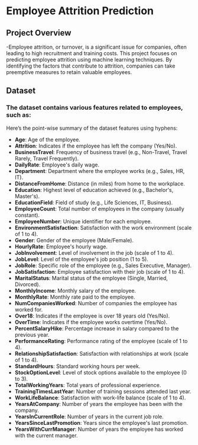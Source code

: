 # Employee Attrition Prediction
## Project Overview
-Employee attrition, or turnover, is a significant issue for companies, often leading to high recruitment and training costs. This project focuses on predicting employee attrition using machine learning techniques. By identifying the factors that contribute to attrition, companies can take preemptive measures to retain valuable employees.
## Dataset
### The dataset contains various features related to employees, such as:
Here’s the point-wise summary of the dataset features using hyphens:

- **Age**: Age of the employee.
- **Attrition**: Indicates if the employee has left the company (Yes/No).
- **BusinessTravel**: Frequency of business travel (e.g., Non-Travel, Travel Rarely, Travel Frequently).
- **DailyRate**: Employee's daily wage.
- **Department**: Department where the employee works (e.g., Sales, HR, IT).
- **DistanceFromHome**: Distance (in miles) from home to the workplace.
- **Education**: Highest level of education achieved (e.g., Bachelor's, Master's).
- **EducationField**: Field of study (e.g., Life Sciences, IT, Business).
- **EmployeeCount**: Total number of employees in the company (usually constant).
- **EmployeeNumber**: Unique identifier for each employee.
- **EnvironmentSatisfaction**: Satisfaction with the work environment (scale of 1 to 4).
- **Gender**: Gender of the employee (Male/Female).
- **HourlyRate**: Employee's hourly wage.
- **JobInvolvement**: Level of involvement in the job (scale of 1 to 4).
- **JobLevel**: Level of the employee's job position (1 to 5).
- **JobRole**: Specific role of the employee (e.g., Sales Executive, Manager).
- **JobSatisfaction**: Employee satisfaction with their job (scale of 1 to 4).
- **MaritalStatus**: Marital status of the employee (Single, Married, Divorced).
- **MonthlyIncome**: Monthly salary of the employee.
- **MonthlyRate**: Monthly rate paid to the employee.
- **NumCompaniesWorked**: Number of companies the employee has worked for.
- **Over18**: Indicates if the employee is over 18 years old (Yes/No).
- **OverTime**: Indicates if the employee works overtime (Yes/No).
- **PercentSalaryHike**: Percentage increase in salary compared to the previous year.
- **PerformanceRating**: Performance rating of the employee (scale of 1 to 4).
- **RelationshipSatisfaction**: Satisfaction with relationships at work (scale of 1 to 4).
- **StandardHours**: Standard working hours per week.
- **StockOptionLevel**: Level of stock options available to the employee (0 to 3).
- **TotalWorkingYears**: Total years of professional experience.
- **TrainingTimesLastYear**: Number of training sessions attended last year.
- **WorkLifeBalance**: Satisfaction with work-life balance (scale of 1 to 4).
- **YearsAtCompany**: Number of years the employee has been with the company.
- **YearsInCurrentRole**: Number of years in the current job role.
- **YearsSinceLastPromotion**: Years since the employee's last promotion.
- **YearsWithCurrManager**: Number of years the employee has worked with the current manager.
